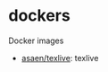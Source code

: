# dockers
Docker images
- [asaen/texlive](https://github.com/asaen/dockers/tree/master/texlive): texlive

